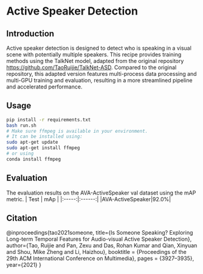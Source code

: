 # Active Speaker Detection

## Introduction
Active speaker detection is designed to detect who is speaking in a visual scene with potentially multiple speakers. This recipe provides training methods using the TalkNet model, adapted from the original repository https://github.com/TaoRuijie/TalkNet-ASD. Compared to the original repository, this adapted version features multi-process data processing and multi-GPU training and evaluation, resulting in a more streamlined pipeline and accelerated performance.

## Usage
``` sh
pip install -r requirements.txt
bash run.sh
# Make sure ffmpeg is available in your environment.
# It can be installed using:
sudo apt-get update
sudo apt-get install ffmpeg
# or using
conda install ffmpeg
```

## Evaluation
The evaluation results on the AVA-ActiveSpeaker val dataset using the mAP metric.
| Test | mAp |
|:-----:|:------:|
|AVA-ActiveSpeaker|92.0%|


## Citation
@inproceedings{tao2021someone,
  title={Is Someone Speaking? Exploring Long-term Temporal Features for Audio-visual Active Speaker Detection},
  author={Tao, Ruijie and Pan, Zexu and Das, Rohan Kumar and Qian, Xinyuan and Shou, Mike Zheng and Li, Haizhou},
  booktitle = {Proceedings of the 29th ACM International Conference on Multimedia},
  pages = {3927–3935},
  year={2021}
}
